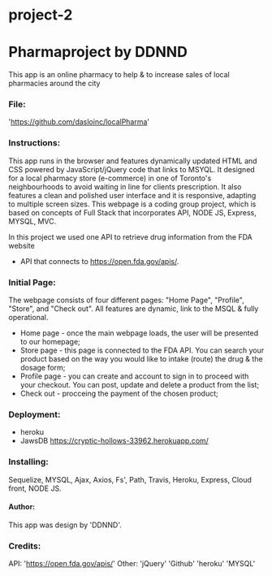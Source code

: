 # project-2

Pharmaproject by DDNND
==========================
This app is an online pharmacy to help & to increase sales of local pharmacies around the city

### File:
'https://github.com/dasloinc/localPharma'

### Instructions:
This app runs in the browser and features dynamically updated HTML and CSS powered by JavaScript/jQuery code that links to MSYQL. It designed for a local pharmacy store (e-commerce) in one of Toronto's neighbourhoods to avoid waiting in line for clients prescription. It also features a clean and polished user interface and it is responsive, adapting to multiple screen sizes. This webpage is a coding group project, which is based on concepts of Full Stack that incorporates API, NODE JS, Express, MYSQL, MVC. 

In this project we used one API to retrieve drug information from the FDA website 
 - API that connects to https://open.fda.gov/apis/.

### Initial Page:
The webpage consists of four different pages: "Home Page", "Profile", "Store", and "Check out". All features are dynamic, link to the MSQL & fully operational.

- Home page - once the main webpage loads, the user will be presented to our homepage;
- Store page - this page is connected to the FDA API. You can search your product based on the way you would like to intake (route) the drug & the dosage form;
- Profile page - you can create and account to sign in to proceed with your checkout. You can post, update and delete a product from the list;
- Check out - procceing the payment of the chosen product;

### Deployment:
- heroku
- JawsDB
https://cryptic-hollows-33962.herokuapp.com/

### Installing:
Sequelize, MYSQL, Ajax, Axios, Fs', Path, Travis, Heroku, Express, Cloud front, NODE JS.


#### Author:
This app was design by 'DDNND'.

### Credits:
API: 'https://open.fda.gov/apis/' 
Other: 'jQuery' 'Github' 'heroku' 'MYSQL'

